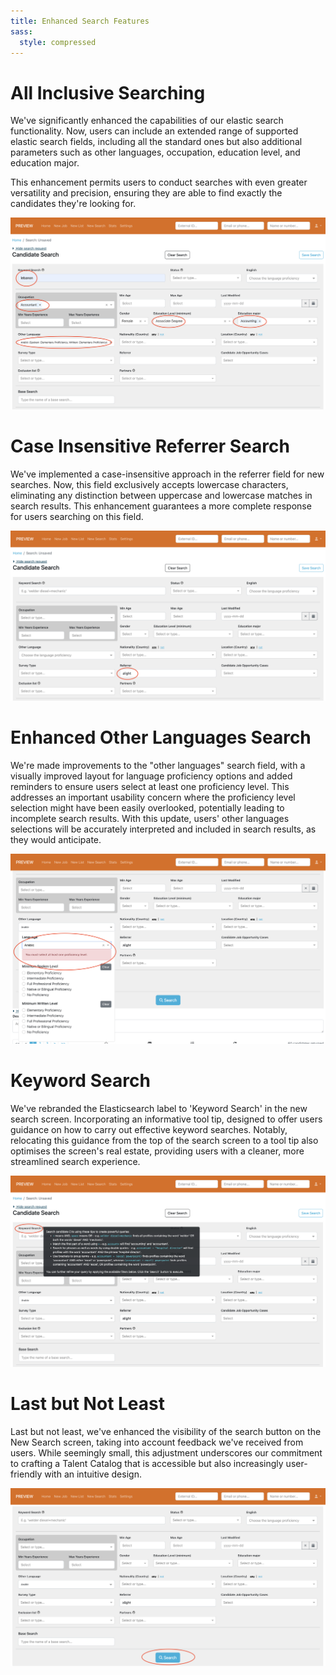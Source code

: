 ```yaml
---
title: Enhanced Search Features
sass:
  style: compressed
---
```


# All Inclusive Searching

We've significantly enhanced the capabilities of our elastic search functionality. Now, users can include an extended 
range of supported elastic search fields, including all the standard ones but also additional parameters such as 
other languages, occupation, education level, and education major. 

This enhancement permits users to conduct searches with even greater versatility and precision, ensuring they are able 
to find exactly the candidates they're looking for.

<div class="card-image-container">
  <img src="./../assets/images/v210/AllInclusiveSearching.png" alt="All Inclusive Searching" class="card-image">
</div>


# Case Insensitive Referrer Search

We've implemented a case-insensitive approach in the referrer field for new searches. Now, this field exclusively 
accepts lowercase characters, eliminating any distinction between uppercase and lowercase matches in search results. 
This enhancement guarantees a more complete response for users searching on this field.

<div class="card-image-container">
  <img src="./../assets/images/v210/CaseInsensitiveReferrer.png" alt="Case Insensitive Referrer" class="card-image">
</div>


# Enhanced Other Languages Search

We're made improvements to the "other languages" search field, with a visually improved layout for language proficiency 
options and added reminders to ensure users select at least one proficiency level. This addresses an important 
usability concern where the proficiency level selection might have been easily overlooked, potentially leading to 
incomplete search results. With this update, users' other languages selections will be accurately interpreted and 
included in search results, as they would anticipate.

<div class="card-image-container">
  <img src="./../assets/images/v210/EnhancedOtherLanguagesSearch.png" alt="Enhanced Other Languages Search" class="card-image">
</div>


# Keyword Search

We've rebranded the Elasticsearch label to 'Keyword Search' in the new search screen. Incorporating an informative tool 
tip, designed to offer users guidance on how to carry out effective keyword searches. Notably, relocating this guidance 
from the top of the search screen to a tool tip also optimises the screen's real estate, providing users with a cleaner, 
more streamlined search experience.

<div class="card-image-container">
  <img src="./../assets/images/v210/KeywordSearchAndToolTip.png" alt="Keyword Search and Tooltip" class="card-image">
</div>


# Last but Not Least

Last but not least, we've enhanced the visibility of the search button on the New Search screen, taking into account 
feedback we've received from users. While seemingly small, this adjustment underscores our commitment to crafting a 
Talent Catalog that is accessible but also increasingly user-friendly with an intuitive design. 

<div class="card-image-container">
  <img src="./../assets/images/v210/ImprovedSearchButton.png" alt="Improved Search Button" class="card-image">
</div>


